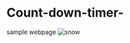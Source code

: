 # Count-down-timer-
sample webpage
![snow](https://user-images.githubusercontent.com/97653255/150122351-0d4feaf3-56dc-4146-8740-2c3bf07213e3.jpg)
